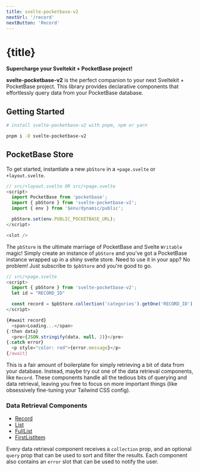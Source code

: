 ```yaml
---
title: svelte-pocketbase-v2
nextUrl: '/record'
nextButton: 'Record'
---
```


# {title}

**Supercharge your Sveltekit + PocketBase project!**

**svelte-pocketbase-v2** is the perfect companion to your next Sveltekit + PocketBase project. This library provides declarative components that effortlessly query data from your PocketBase database.

## Getting Started

```bash
# install svelte-pocketbase-v2 with pnpm, npm or yarn

pnpm i -D svelte-pocketbase-v2
```

## PocketBase Store

To get started, instantiate a new `pbStore` in a `+page.svelte` or `+layout.svelte`.

```javascript
// src/+layout.svelte OR src/+page.svelte
<script>
  import PocketBase from 'pocketbase';
  import { pbStore } from 'svelte-pocketbase-v2';
  import { env } from '$env/dynamic/public';

  pbStore.set(env.PUBLIC_POCKETBASE_URL);
</script>

<slot />
```

The `pbStore` is the ultimate marriage of PocketBase and Svelte `Writable` magic! Simply create an instance of `pbStore` and you've got a PocketBase instance wrapped up in a shiny svelte store. Need to use it in your app? No problem! Just subscribe to `$pbStore` and you're good to go.

```typescript
// src/+page.svelte
<script>
  import { pbStore } from 'svelte-pocketbase-v2';
  let id = "RECORD_ID"

  const record = $pbStore.collection('categories').getOne('RECORD_ID');
</script>

{#await record}
  <span>Loading...</span>
{:then data}
  <pre>{JSON.stringify(data, null, 2)}</pre>
{:catch error}
  <p style="color: red">{error.message}</p>
{/await}
```

This is a fair amount of boilerplate for simply retrieving a bit of data from your database. Instead, maybe try out one of the data retrieval components, like `Record`. These components handle all the tedious bits of querying and data retrieval, leaving you free to focus on more important things (like obsessively fine-tuning your Tailwind CSS config).

### Data Retrieval Components

- [Record](/record)
- [List](/list)
- [FullList](/full-list)
- [FirstListItem](/first-list-item)

Every data retrieval component receives a `collection` prop, and an optional `query` prop that can be used to sort and filter the results. Each component also contains an `error` slot that can be used to notify the user.
